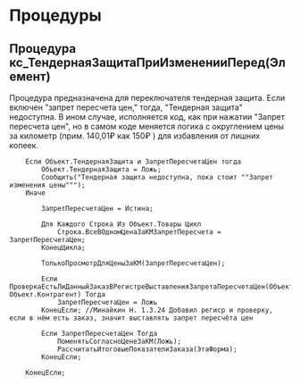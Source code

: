 # Процедуры

## Процедура кс_ТендернаяЗащитаПриИзмененииПеред(Элемент)
Процедура предназначена для переключателя тендерная защита. Если включен "запрет пересчета цен," тогда, "Тендерная защита" недоступна. В ином случае, исполняется код, как при нажатии "Запрет пересчета цен", но в самом коде меняется логика с округлением цены за километр (прим. 140,01₽ как 150₽ ) для избавления от лишних копеек.


```
	Если Объект.ТендернаяЗащита и ЗапретПересчетаЦен тогда
		Объект.ТендернаяЗащита = Ложь;
		Сообщить("Тендерная защита недоступна, пока стоит ""Запрет изменения цены""");
	Иначе
		
		ЗапретПересчетаЦен = Истина; 
		
		Для Каждого Строка Из Объект.Товары Цикл
			Строка.ВсеВОдномЦенаЗаКМЗапретПересчета = ЗапретПересчетаЦен;
		КонецЦикла;
		
		ТолькоПросмотрДляЦеныЗаКМ(ЗапретПересчетаЦен); 	
		
		Если ПроверкаЕстьЛиДанныйЗаказВРегистреВыставленияЗапретаПересчетаЦен(Объект.Ссылка, Объект.Контрагент) Тогда 
			ЗапретПересчетаЦен = Ложь 
		КонецЕсли; //Минайкин Н. 1.3.24 Добавил региср и проверку, если в нём есть заказ, значит выставлять запрет пересчёта цен
		
		Если ЗапретПересчетаЦен Тогда
			ПоменятьСогласноЦенеЗаКМ(Ложь); 
			РассчитатьИтоговыеПоказателиЗаказа(ЭтаФорма);
		КонецЕсли;
		
	КонецЕсли;
```
